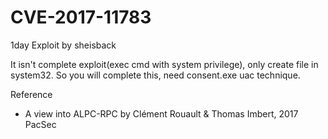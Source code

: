 # CVE-2017-11783
1day Exploit by sheisback


It isn't complete exploit(exec cmd with system privilege), only create file in system32.
So you will complete this, need consent.exe uac technique.

Reference
*  A view into ALPC-RPC by Clément Rouault & Thomas Imbert, 2017 PacSec

